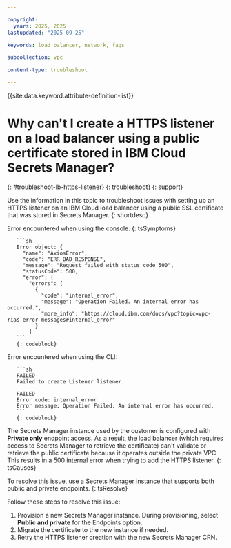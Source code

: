 ```yaml
---

copyright:
  years: 2025, 2025
lastupdated: "2025-09-25"

keywords: load balancer, network, faqs

subcollection: vpc

content-type: troubleshoot

---
```


{{site.data.keyword.attribute-definition-list}}

# Why can't I create a HTTPS listener on a load balancer using a public certificate stored in IBM Cloud Secrets Manager?
{: #troubleshoot-lb-https-listener}
{: troubleshoot}
{: support}

Use the information in this topic to troubleshoot issues with setting up an HTTPS listener on an IBM Cloud load balancer using a public SSL certificate that was stored in Secrets Manager.
{: shortdesc}

Error encountered when using the console:
{: tsSymptoms}

       ```sh
       Error object: {
         "name": "AxiosError",
         "code": "ERR_BAD_RESPONSE",
         "message": "Request failed with status code 500",
         "statusCode": 500,
         "error": {
           "errors": [
             {
               "code": "internal_error",
               "message": "Operation Failed. An internal error has occurred.",
               "more_info": "https://cloud.ibm.com/docs/vpc?topic=vpc-rias-error-messages#internal_error"
             }
           ]
       ```
       {: codeblock}

Error encountered when using the CLI:

       ```sh
       FAILED
       Failed to create Listener listener.
 
       FAILED
       Error code: internal_error
       Error message: Operation Failed. An internal error has occurred.
       ```
       {: codeblock}

The Secrets Manager instance used by the customer is configured with **Private only** endpoint access. As a result, the load balancer (which requires access to Secrets Manager to retrieve the certificate) can't validate or retrieve the public certificate because it operates outside the private VPC. This results in a 500 internal error when trying to add the HTTPS listener.
{: tsCauses}

To resolve this issue, use a Secrets Manager instance that supports both public and private endpoints.
{: tsResolve}

Follow these steps to resolve this issue:

1. Provision a new Secrets Manager instance. During provisioning, select **Public and private** for the Endpoints option.
1. Migrate the certificate to the new instance if needed.
1. Retry the HTTPS listener creation with the new Secrets Manager CRN.

